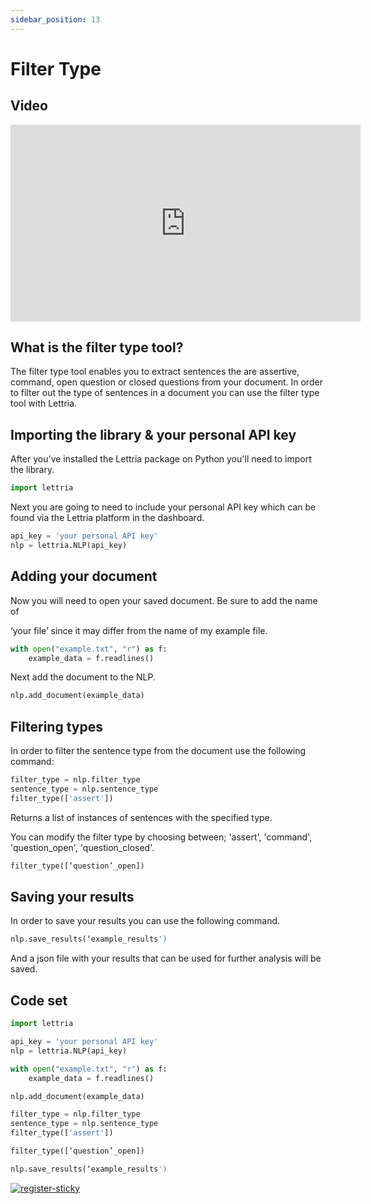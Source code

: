 ```yaml
---
sidebar_position: 13
---
```


# Filter Type

## Video

<iframe width="560" height="315" src="https://www.youtube.com/embed/pKVFqLw65rw" title="YouTube video player" frameborder="0" allow="accelerometer; autoplay; clipboard-write; encrypted-media; gyroscope; picture-in-picture" allowfullscreen></iframe>

## What is the filter type tool?

The filter type tool enables you to extract sentences the are assertive, command, open question or closed questions from your document. In order to filter out the type of sentences in a document you can use the filter type tool with Lettria.

## Importing the library & your personal API key

After you've installed the Lettria package on Python you'll need to import the library.

```python
import lettria
```

Next you are going to need to include your personal API key which can be found via the Lettria platform in the dashboard.

```python
api_key = 'your personal API key'
nlp = lettria.NLP(api_key)
```

## Adding your document

Now you will need to open your saved document. Be sure to add the name of

‘your file’ since it may differ from the name of my example file.

```python
with open("example.txt", "r") as f:
	example_data = f.readlines()
```

Next add the document to the NLP.

```python
nlp.add_document(example_data)
```

## Filtering types

In order to filter the sentence type from the document use the following command:

```python
filter_type = nlp.filter_type
sentence_type = nlp.sentence_type
filter_type(['assert'])
```

Returns a list of instances of sentences with the specified type.

You can modify the filter type by choosing between; 'assert', 'command', 'question_open', 'question_closed'.

```python
filter_type([‘question’_open])
```

## Saving your results

In order to save your results you can use the following command.

```python
nlp.save_results(‘example_results')
```

And a json file with your results that can be used for further analysis will be saved.

## Code set

```python
import lettria

api_key = 'your personal API key'
nlp = lettria.NLP(api_key)

with open("example.txt", "r") as f:
	example_data = f.readlines()

nlp.add_document(example_data)

filter_type = nlp.filter_type
sentence_type = nlp.sentence_type
filter_type(['assert'])

filter_type([‘question’_open])

nlp.save_results(‘example_results')
```

[![register-sticky](/img/register-sticky.png)](https://app.lettria.com/signup)